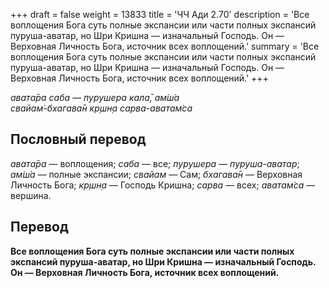 +++
draft = false
weight = 13833
title = 'ЧЧ Ади 2.70'
description = 'Все воплощения Бога суть полные экспансии или части полных экспансий пуруша-аватар, но Шри Кришна — изначальный Господь. Он — Верховная Личность Бога, источник всех воплощений.'
summary = 'Все воплощения Бога суть полные экспансии или части полных экспансий пуруша-аватар, но Шри Кришна — изначальный Господь. Он — Верховная Личность Бога, источник всех воплощений.'
+++

_авата̄ра саба — пурушера кала̄, ам̇ш́а  
свайам̇-бхагава̄н кр̣шн̣а сарва-аватам̇са_

## Пословный перевод

_авата̄ра_ — воплощения; _саба_ — все; _пурушера_ — _пуруша-аватар_; _ам̇ш́а_ — полные экспансии; _свайам_ — Сам; _бхагава̄н_ — Верховная Личность Бога; _кр̣шн̣а_ — Господь Кришна; _сарва_ — всех; _аватам̇са_ — вершина.

## Перевод

**Все воплощения Бога суть полные экспансии или части полных экспансий пуруша-аватар, но Шри Кришна — изначальный Господь. Он — Верховная Личность Бога, источник всех воплощений.**
